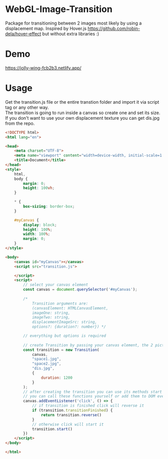# WebGL-Image-Transition
Package for transitioning between 2 images most likely by using a displacement map. Inspired by Hover.js https://github.com/robin-dela/hover-effect but without extra libraries :)

# Demo 
https://jolly-wing-fcb2b3.netlify.app/

# Usage 
Get the transition.js file or the entire transtion folder and import it via script tag or any other way.  
The transition is going to run inside a canvas so create one and set its size.  
If you don't want to use your own displacement texture you can get dis.jpg from the repo.

```html
<!DOCTYPE html>
<html lang="en">

<head>
    <meta charset="UTF-8">
    <meta name="viewport" content="width=device-width, initial-scale=1.0">
    <title>Document</title>
</head>
<style>
    html,
    body {
        margin: 0;
        height: 100vh;
    }

    * {
        box-sizing: border-box;
    }

    #myCanvas {
        display: block;
        height: 100%;
        width: 100%;
        margin: 0;
    }
</style>

<body>
    <canvas id="myCanvas"></canvas>
    <script src="transition.js">

    </script>
    <script>
        // select your canvas element
        const canvas = document.querySelector('#myCanvas');
        
        /* 
            Transition arguments are:
            (canvasElement: HTMLCanvasElement, 
            imageOne: string, 
            imageTwo: string, 
            displacementImageSrc: string, 
            options?: {duration?: number}) */

        // everything but options is required
        
        // create Transition by passing your canvas element, the 2 pictures you want to transition between and a displacement image
        const transition = new Transition(
            canvas,
            "space1.jpg",
            "space2.jpg",
            "dis.jpg",
            {
                duration: 1200
            }
        );
        // after creating the transition you can use its methods start and reverse in order to run the transition forwards and backwards.
        // you can call these functions yourself or add them to DOM events
        canvas.addEventListener('click', () => {
            // if transition is finished click will reverse it
            if (transition.transitionFinished) {
                return transition.reverse()
            }
            // otherwise click will start it
            transition.start()
        })
    </script>
</body>

</html>
```
